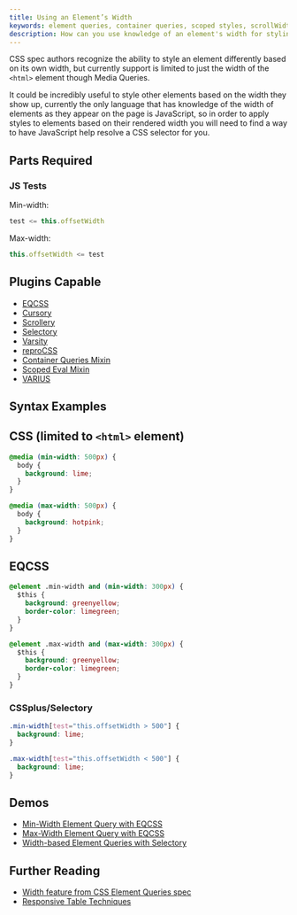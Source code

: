 ```yaml
---
title: Using an Element’s Width
keywords: element queries, container queries, scoped styles, scrollWidth, offsetWidth, variables, reactive
description: How can you use knowledge of an element's width for styling? JavaScript is aware of the width of every element, learn how to use JavaScript and CSS together to style elements based on their own width.
---
```


CSS spec authors recognize the ability to style an element differently based on its own width, but currently support is limited to just the width of the `<html>` element though Media Queries.

It could be incredibly useful to style other elements based on the width they show up, currently the only language that has knowledge of the width of elements as they appear on the page is JavaScript, so in order to apply styles to elements based on their rendered width you will need to find a way to have JavaScript help resolve a CSS selector for you.

## Parts Required

### JS Tests

Min-width:

```javascript
test <= this.offsetWidth
```

Max-width:

```javascript
this.offsetWidth <= test
```

## Plugins Capable

- [EQCSS](../plugins/eqcss.html)
- [Cursory](../plugins/cursory.html)
- [Scrollery](../plugins/scrollery.html)
- [Selectory](../plugins/selectory.html)
- [Varsity](../plugins/varsity.html)
- [reproCSS](../plugins/reprocss.html)
- [Container Queries Mixin](../plugins/container-queries-mixin.html)
- [Scoped Eval Mixin](../plugins/scoped-eval-mixin.html)
- [VARIUS](../plugins/varius.html)

## Syntax Examples

## CSS (limited to `<html>` element)

```css
@media (min-width: 500px) {
  body {
    background: lime;
  }
}
```

```css
@media (max-width: 500px) {
  body {
    background: hotpink;
  }
}
```

## EQCSS

```css
@element .min-width and (min-width: 300px) {
  $this {
    background: greenyellow;
    border-color: limegreen;
  }
}

@element .max-width and (max-width: 300px) {
  $this {
    background: greenyellow;
    border-color: limegreen;
  }
}
```

### CSSplus/Selectory

```css
.min-width[test="this.offsetWidth > 500"] {
  background: lime;
}

.max-width[test="this.offsetWidth < 500"] {
  background: lime;
}
```

## Demos

- [Min-Width Element Query with EQCSS](https://codepen.io/tomhodgins/pen/MeKwaY)
- [Max-Width Element Query with EQCSS](https://codepen.io/tomhodgins/pen/EyPjVg)
- [Width-based Element Queries with Selectory](https://codepen.io/tomhodgins/pen/ZKmXXw)

## Further Reading

- [Width feature from CSS Element Queries spec](https://tomhodgins.github.io/element-queries-spec/element-queries.html#min-width)
- [Responsive Table Techniques](https://codepen.io/tomhodgins/post/responsive-tables)